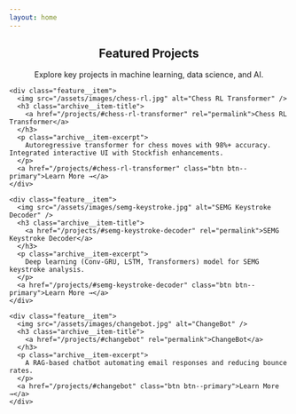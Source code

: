 ```yaml
---
layout: home
---
```



<div class="page__content">

  <!-- Intro text -->
  <h2 class="archive__item-title" style="text-align: center;">Featured Projects</h2>
  <p style="text-align: center;">Explore key projects in machine learning, data science, and AI.</p>

  <!-- Horizontal scroll container -->
  <div class="projects-horizontal">
  
    <div class="feature__item">
      <img src="/assets/images/chess-rl.jpg" alt="Chess RL Transformer" />
      <h3 class="archive__item-title">
        <a href="/projects/#chess-rl-transformer" rel="permalink">Chess RL Transformer</a>
      </h3>
      <p class="archive__item-excerpt">
        Autoregressive transformer for chess moves with 98%+ accuracy. Integrated interactive UI with Stockfish enhancements.
      </p>
      <a href="/projects/#chess-rl-transformer" class="btn btn--primary">Learn More →</a>
    </div>
    
    <div class="feature__item">
      <img src="/assets/images/semg-keystroke.jpg" alt="SEMG Keystroke Decoder" />
      <h3 class="archive__item-title">
        <a href="/projects/#semg-keystroke-decoder" rel="permalink">SEMG Keystroke Decoder</a>
      </h3>
      <p class="archive__item-excerpt">
        Deep learning (Conv-GRU, LSTM, Transformers) model for SEMG keystroke analysis.
      </p>
      <a href="/projects/#semg-keystroke-decoder" class="btn btn--primary">Learn More →</a>
    </div>
    
    <div class="feature__item">
      <img src="/assets/images/changebot.jpg" alt="ChangeBot" />
      <h3 class="archive__item-title">
        <a href="/projects/#changebot" rel="permalink">ChangeBot</a>
      </h3>
      <p class="archive__item-excerpt">
        A RAG-based chatbot automating email responses and reducing bounce rates.
      </p>
      <a href="/projects/#changebot" class="btn btn--primary">Learn More →</a>
    </div>
    
  </div>

</div>
